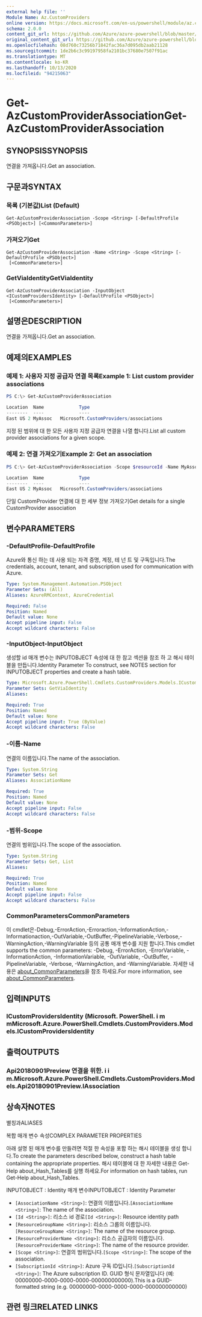 ```yaml
---
external help file: ''
Module Name: Az.CustomProviders
online version: https://docs.microsoft.com/en-us/powershell/module/az.customproviders/get-azcustomproviderassociation
schema: 2.0.0
content_git_url: https://github.com/Azure/azure-powershell/blob/master/src/CustomProviders/help/Get-AzCustomProviderAssociation.md
original_content_git_url: https://github.com/Azure/azure-powershell/blob/master/src/CustomProviders/help/Get-AzCustomProviderAssociation.md
ms.openlocfilehash: 08d760c73256b71842fac36a7d095db2aab21128
ms.sourcegitcommit: 1de2b6c3c99197958fa2101bc37680e7507f91ac
ms.translationtype: MT
ms.contentlocale: ko-KR
ms.lasthandoff: 10/13/2020
ms.locfileid: "94215063"
---
```

# <span data-ttu-id="d9da6-101">Get-AzCustomProviderAssociation</span><span class="sxs-lookup"><span data-stu-id="d9da6-101">Get-AzCustomProviderAssociation</span></span>

## <span data-ttu-id="d9da6-102">SYNOPSIS</span><span class="sxs-lookup"><span data-stu-id="d9da6-102">SYNOPSIS</span></span>
<span data-ttu-id="d9da6-103">연결을 가져옵니다.</span><span class="sxs-lookup"><span data-stu-id="d9da6-103">Get an association.</span></span>

## <span data-ttu-id="d9da6-104">구문과</span><span class="sxs-lookup"><span data-stu-id="d9da6-104">SYNTAX</span></span>

### <span data-ttu-id="d9da6-105">목록 (기본값)</span><span class="sxs-lookup"><span data-stu-id="d9da6-105">List (Default)</span></span>
```
Get-AzCustomProviderAssociation -Scope <String> [-DefaultProfile <PSObject>] [<CommonParameters>]
```

### <span data-ttu-id="d9da6-106">가져오기</span><span class="sxs-lookup"><span data-stu-id="d9da6-106">Get</span></span>
```
Get-AzCustomProviderAssociation -Name <String> -Scope <String> [-DefaultProfile <PSObject>]
 [<CommonParameters>]
```

### <span data-ttu-id="d9da6-107">GetViaIdentity</span><span class="sxs-lookup"><span data-stu-id="d9da6-107">GetViaIdentity</span></span>
```
Get-AzCustomProviderAssociation -InputObject <ICustomProvidersIdentity> [-DefaultProfile <PSObject>]
 [<CommonParameters>]
```

## <span data-ttu-id="d9da6-108">설명은</span><span class="sxs-lookup"><span data-stu-id="d9da6-108">DESCRIPTION</span></span>
<span data-ttu-id="d9da6-109">연결을 가져옵니다.</span><span class="sxs-lookup"><span data-stu-id="d9da6-109">Get an association.</span></span>

## <span data-ttu-id="d9da6-110">예제의</span><span class="sxs-lookup"><span data-stu-id="d9da6-110">EXAMPLES</span></span>

### <span data-ttu-id="d9da6-111">예제 1: 사용자 지정 공급자 연결 목록</span><span class="sxs-lookup"><span data-stu-id="d9da6-111">Example 1: List custom provider associations</span></span>
```powershell
PS C:\> Get-AzCustomProviderAssociation

Location  Name             Type
--------  ----             ----
East US 2 MyAssoc   Microsoft.CustomProviders/associations
```

<span data-ttu-id="d9da6-112">지정 된 범위에 대 한 모든 사용자 지정 공급자 연결을 나열 합니다.</span><span class="sxs-lookup"><span data-stu-id="d9da6-112">List all custom provider associations for a given scope.</span></span>

### <span data-ttu-id="d9da6-113">예제 2: 연결 가져오기</span><span class="sxs-lookup"><span data-stu-id="d9da6-113">Example 2: Get an association</span></span>
```powershell
PS C:\> Get-AzCustomProviderAssociation -Scope $resourceId -Name MyAssoc

Location  Name             Type
--------  ----             ----
East US 2 MyAssoc   Microsoft.CustomProviders/associations
```

<span data-ttu-id="d9da6-114">단일 CustomProvider 연결에 대 한 세부 정보 가져오기</span><span class="sxs-lookup"><span data-stu-id="d9da6-114">Get details for a single CustomProvider association</span></span>

## <span data-ttu-id="d9da6-115">변수</span><span class="sxs-lookup"><span data-stu-id="d9da6-115">PARAMETERS</span></span>

### <span data-ttu-id="d9da6-116">-DefaultProfile</span><span class="sxs-lookup"><span data-stu-id="d9da6-116">-DefaultProfile</span></span>
<span data-ttu-id="d9da6-117">Azure와 통신 하는 데 사용 되는 자격 증명, 계정, 테 넌 트 및 구독입니다.</span><span class="sxs-lookup"><span data-stu-id="d9da6-117">The credentials, account, tenant, and subscription used for communication with Azure.</span></span>

```yaml
Type: System.Management.Automation.PSObject
Parameter Sets: (All)
Aliases: AzureRMContext, AzureCredential

Required: False
Position: Named
Default value: None
Accept pipeline input: False
Accept wildcard characters: False
```

### <span data-ttu-id="d9da6-118">-InputObject</span><span class="sxs-lookup"><span data-stu-id="d9da6-118">-InputObject</span></span>
<span data-ttu-id="d9da6-119">생성할 id 매개 변수는 INPUTOBJECT 속성에 대 한 참고 섹션을 참조 하 고 해시 테이블을 만듭니다.</span><span class="sxs-lookup"><span data-stu-id="d9da6-119">Identity Parameter To construct, see NOTES section for INPUTOBJECT properties and create a hash table.</span></span>

```yaml
Type: Microsoft.Azure.PowerShell.Cmdlets.CustomProviders.Models.ICustomProvidersIdentity
Parameter Sets: GetViaIdentity
Aliases:

Required: True
Position: Named
Default value: None
Accept pipeline input: True (ByValue)
Accept wildcard characters: False
```

### <span data-ttu-id="d9da6-120">-이름</span><span class="sxs-lookup"><span data-stu-id="d9da6-120">-Name</span></span>
<span data-ttu-id="d9da6-121">연결의 이름입니다.</span><span class="sxs-lookup"><span data-stu-id="d9da6-121">The name of the association.</span></span>

```yaml
Type: System.String
Parameter Sets: Get
Aliases: AssociationName

Required: True
Position: Named
Default value: None
Accept pipeline input: False
Accept wildcard characters: False
```

### <span data-ttu-id="d9da6-122">-범위</span><span class="sxs-lookup"><span data-stu-id="d9da6-122">-Scope</span></span>
<span data-ttu-id="d9da6-123">연결의 범위입니다.</span><span class="sxs-lookup"><span data-stu-id="d9da6-123">The scope of the association.</span></span>

```yaml
Type: System.String
Parameter Sets: Get, List
Aliases:

Required: True
Position: Named
Default value: None
Accept pipeline input: False
Accept wildcard characters: False
```

### <span data-ttu-id="d9da6-124">CommonParameters</span><span class="sxs-lookup"><span data-stu-id="d9da6-124">CommonParameters</span></span>
<span data-ttu-id="d9da6-125">이 cmdlet은-Debug,-ErrorAction,-Erroraction,-InformationAction,-Informationaction,-OutVariable,-OutBuffer,-PipelineVariable,-Verbose,-WarningAction,-WarningVariable 등의 공통 매개 변수를 지원 합니다.</span><span class="sxs-lookup"><span data-stu-id="d9da6-125">This cmdlet supports the common parameters: -Debug, -ErrorAction, -ErrorVariable, -InformationAction, -InformationVariable, -OutVariable, -OutBuffer, -PipelineVariable, -Verbose, -WarningAction, and -WarningVariable.</span></span> <span data-ttu-id="d9da6-126">자세한 내용은 [about_CommonParameters](http://go.microsoft.com/fwlink/?LinkID=113216)을 참조 하세요.</span><span class="sxs-lookup"><span data-stu-id="d9da6-126">For more information, see [about_CommonParameters](http://go.microsoft.com/fwlink/?LinkID=113216).</span></span>

## <span data-ttu-id="d9da6-127">입력</span><span class="sxs-lookup"><span data-stu-id="d9da6-127">INPUTS</span></span>

### <span data-ttu-id="d9da6-128">ICustomProvidersIdentity (Microsoft. PowerShell. i m m</span><span class="sxs-lookup"><span data-stu-id="d9da6-128">Microsoft.Azure.PowerShell.Cmdlets.CustomProviders.Models.ICustomProvidersIdentity</span></span>

## <span data-ttu-id="d9da6-129">출력</span><span class="sxs-lookup"><span data-stu-id="d9da6-129">OUTPUTS</span></span>

### <span data-ttu-id="d9da6-130">Api20180901Preview 연결을 위한. i i m.</span><span class="sxs-lookup"><span data-stu-id="d9da6-130">Microsoft.Azure.PowerShell.Cmdlets.CustomProviders.Models.Api20180901Preview.IAssociation</span></span>

## <span data-ttu-id="d9da6-131">상속자</span><span class="sxs-lookup"><span data-stu-id="d9da6-131">NOTES</span></span>

<span data-ttu-id="d9da6-132">별칭과</span><span class="sxs-lookup"><span data-stu-id="d9da6-132">ALIASES</span></span>

<span data-ttu-id="d9da6-133">복합 매개 변수 속성</span><span class="sxs-lookup"><span data-stu-id="d9da6-133">COMPLEX PARAMETER PROPERTIES</span></span>

<span data-ttu-id="d9da6-134">아래 설명 된 매개 변수를 만들려면 적절 한 속성을 포함 하는 해시 테이블을 생성 합니다.</span><span class="sxs-lookup"><span data-stu-id="d9da6-134">To create the parameters described below, construct a hash table containing the appropriate properties.</span></span> <span data-ttu-id="d9da6-135">해시 테이블에 대 한 자세한 내용은 Get-Help about_Hash_Tables를 실행 하세요.</span><span class="sxs-lookup"><span data-stu-id="d9da6-135">For information on hash tables, run Get-Help about_Hash_Tables.</span></span>


<span data-ttu-id="d9da6-136">INPUTOBJECT <ICustomProvidersIdentity> : Identity 매개 변수</span><span class="sxs-lookup"><span data-stu-id="d9da6-136">INPUTOBJECT <ICustomProvidersIdentity>: Identity Parameter</span></span>
  - <span data-ttu-id="d9da6-137">`[AssociationName <String>]`: 연결의 이름입니다.</span><span class="sxs-lookup"><span data-stu-id="d9da6-137">`[AssociationName <String>]`: The name of the association.</span></span>
  - <span data-ttu-id="d9da6-138">`[Id <String>]`: 리소스 id 경로</span><span class="sxs-lookup"><span data-stu-id="d9da6-138">`[Id <String>]`: Resource identity path</span></span>
  - <span data-ttu-id="d9da6-139">`[ResourceGroupName <String>]`: 리소스 그룹의 이름입니다.</span><span class="sxs-lookup"><span data-stu-id="d9da6-139">`[ResourceGroupName <String>]`: The name of the resource group.</span></span>
  - <span data-ttu-id="d9da6-140">`[ResourceProviderName <String>]`: 리소스 공급자의 이름입니다.</span><span class="sxs-lookup"><span data-stu-id="d9da6-140">`[ResourceProviderName <String>]`: The name of the resource provider.</span></span>
  - <span data-ttu-id="d9da6-141">`[Scope <String>]`: 연결의 범위입니다.</span><span class="sxs-lookup"><span data-stu-id="d9da6-141">`[Scope <String>]`: The scope of the association.</span></span>
  - <span data-ttu-id="d9da6-142">`[SubscriptionId <String>]`: Azure 구독 ID입니다.</span><span class="sxs-lookup"><span data-stu-id="d9da6-142">`[SubscriptionId <String>]`: The Azure subscription ID.</span></span> <span data-ttu-id="d9da6-143">GUID 형식 문자열입니다 (예: 00000000-0000-0000-0000-000000000000).</span><span class="sxs-lookup"><span data-stu-id="d9da6-143">This is a GUID-formatted string (e.g. 00000000-0000-0000-0000-000000000000)</span></span>

## <span data-ttu-id="d9da6-144">관련 링크</span><span class="sxs-lookup"><span data-stu-id="d9da6-144">RELATED LINKS</span></span>

